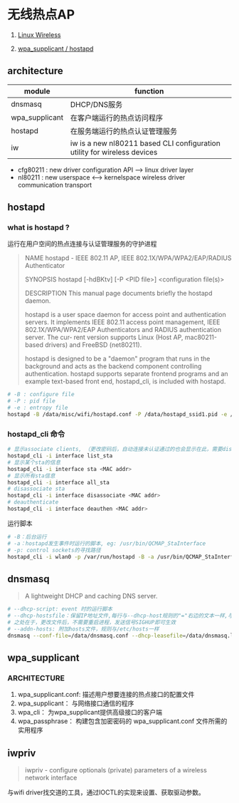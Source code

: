 # 无线热点AP

1. [Linux Wireless](https://wireless.wiki.kernel.org/en/users/documentation)

1. [wpa_supplicant / hostapd](https://w1.fi/wpa_supplicant/devel/)

## architecture

module | function
-|-
dnsmasq | DHCP/DNS服务
wpa_supplicant | 在客户端运行的热点访问程序
hostapd | 在服务端运行的热点认证管理服务
iw | iw is a new nl80211 based CLI configuration utility for wireless devices

- cfg80211 : new driver configuration API --> linux driver layer
- nl80211 : new userspace <–> kernelspace wireless driver communication transport

## hostapd

### what is hostapd ?

运行在用户空间的热点连接与认证管理服务的守护进程

> NAME
> hostapd - IEEE 802.11 AP, IEEE 802.1X/WPA/WPA2/EAP/RADIUS Authenticator
>
> SYNOPSIS
> hostapd [-hdBKtv] [-P \<PID file\>] <configuration file(s)>
>
> DESCRIPTION
> This manual page documents briefly the hostapd daemon.
>
> hostapd  is a user space daemon for access point and authentication servers.  It implements IEEE 802.11 access point management, IEEE 802.1X/WPA/WPA2/EAP Authenticators and RADIUS authentication server.  The cur‐
> rent version supports Linux (Host AP, mac80211-based drivers) and FreeBSD (net80211).
>
> hostapd is designed to be a "daemon" program that runs in the background and acts as the backend component controlling authentication.  hostapd supports separate frontend programs and an example text-based front end, hostapd_cli, is included with hostapd.

```sh
# -B : configure file
# -P : pid file
# -e : entropy file
hostapd -B /data/misc/wifi/hostapd.conf -P /data/hostapd_ssid1.pid -e /data/misc/wifi/entropy_file
```

### hostapd_cli 命令

```bash
# 显示associate clients, （更改密码后，自动连接未认证通过的也会显示在此，需要disassociate下？）
hostapd_cli -i interface list_sta
# 显示某个sta的信息
hostapd_cli -i interface sta <MAC addr>
# 显示所有sta信息
hostapd_cli -i interface all_sta
# disassociate sta
hostapd_cli -i interface disassociate <MAC addr>
# deauthenticate
hostapd_cli -i interface deauthen <MAC addr>

```

运行脚本

```sh
# -B：后台运行 
# -a：hostapd发生事件时运行的脚本, eg: /usr/bin/QCMAP_StaInterface
# -p: control sockets的寻找路径
hostapd_cli -i wlan0 -p /var/run/hostapd -B -a /usr/bin/QCMAP_StaInterface
```

## dnsmasq

> A lightweight DHCP and caching DNS server.

```sh
# --dhcp-script: event 时的运行脚本
# --dhcp-hostsfile：保留IP地址文件,每行与--dhcp-host规则的"="右边的文本一样,与之不同
# 之处在于，更改文件后，不需要重启进程，发送信号SIGHUP即可生效
# --addn-hosts: 附加hosts文件，规则与/etc/hosts一样
dnsmasq --conf-file=/data/dnsmasq.conf --dhcp-leasefile=/data/dnsmasq.leases --addn-hosts=/data/hosts --pid-file=/data/dnsmasq.pid -i bridge0 -I lo -z --dhcp-range=bridge0,192.168.10.9,192.168.10.100,255.255.255.0,86400 --dhcp-hostsfile=/data/dhcp_hosts --dhcp-option-force=6,192.168.10.1 --dhcp-option-force=26,1358 --dhcp-option-force=120,abcd.com --dhcp-script=/bin/dnsmasq_script.sh
```

## wpa_supplicant

### ARCHITECTURE

1. wpa_supplicant.conf: 描述用户想要连接的热点接口的配置文件
2. wpa_supplicant： 与网络接口通信的程序
3. wpa_cli： 为wpa_supplicant提供高级接口的客户端
4. wpa_passphrase： 构建包含加密密码的 wpa_supplicant.conf 文件所需的实用程序

## iwpriv

> iwpriv - configure optionals (private) parameters of a wireless network interface

与wifi driver找交道的工具，通过IOCTL的实现来设置、获取驱动参数。
